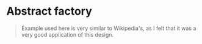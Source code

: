 # Abstract factory

> Example used here is very similar to Wikipedia's, as I felt that it was a very 
> good application of this design.
